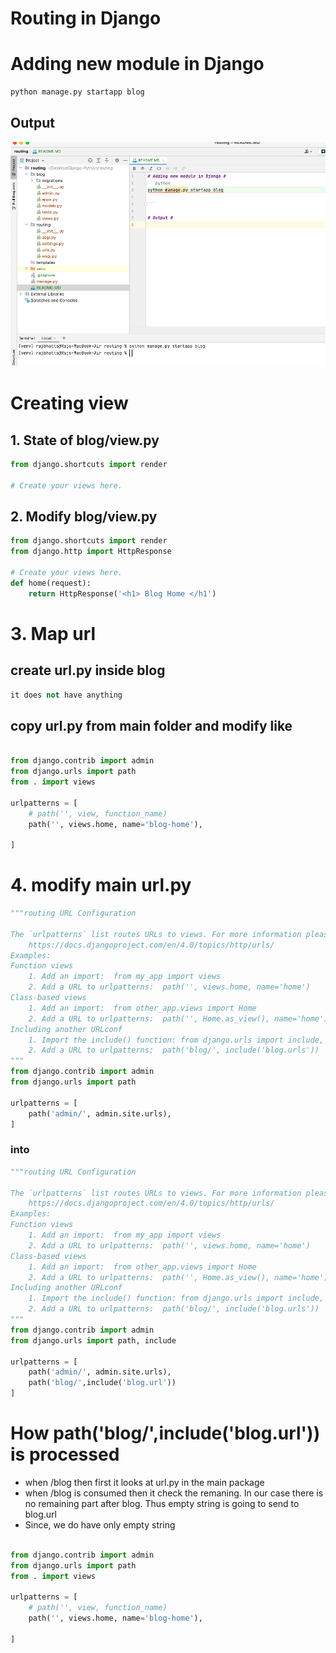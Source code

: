 # Routing in Django #


# Adding new module in Django #
```python
python manage.py startapp blog

```

## Output ##
<img src="img1.png"/>


# Creating view #
## 1. State of blog/view.py ##
```python
from django.shortcuts import render

# Create your views here.

```

## 2. Modify blog/view.py ##
```python
from django.shortcuts import render
from django.http import HttpResponse

# Create your views here.
def home(request):
    return HttpResponse('<h1> Blog Home </h1')

```

# 3. Map url #
## create url.py inside blog ##
```python
it does not have anything
```

## copy url.py from main folder and modify like ##
```python

from django.contrib import admin
from django.urls import path
from . import views

urlpatterns = [
    # path('', view, function_name)
    path('', views.home, name='blog-home'),

]

```

# 4. modify main url.py #
```python
"""routing URL Configuration

The `urlpatterns` list routes URLs to views. For more information please see:
    https://docs.djangoproject.com/en/4.0/topics/http/urls/
Examples:
Function views
    1. Add an import:  from my_app import views
    2. Add a URL to urlpatterns:  path('', views.home, name='home')
Class-based views
    1. Add an import:  from other_app.views import Home
    2. Add a URL to urlpatterns:  path('', Home.as_view(), name='home')
Including another URLconf
    1. Import the include() function: from django.urls import include, path
    2. Add a URL to urlpatterns:  path('blog/', include('blog.urls'))
"""
from django.contrib import admin
from django.urls import path

urlpatterns = [
    path('admin/', admin.site.urls),
]

```

### into ###
```python
"""routing URL Configuration

The `urlpatterns` list routes URLs to views. For more information please see:
    https://docs.djangoproject.com/en/4.0/topics/http/urls/
Examples:
Function views
    1. Add an import:  from my_app import views
    2. Add a URL to urlpatterns:  path('', views.home, name='home')
Class-based views
    1. Add an import:  from other_app.views import Home
    2. Add a URL to urlpatterns:  path('', Home.as_view(), name='home')
Including another URLconf
    1. Import the include() function: from django.urls import include, path
    2. Add a URL to urlpatterns:  path('blog/', include('blog.urls'))
"""
from django.contrib import admin
from django.urls import path, include

urlpatterns = [
    path('admin/', admin.site.urls),
    path('blog/',include('blog.url'))
]

```

# How path('blog/',include('blog.url')) is processed #
- when /blog then first it looks at url.py in the main package
- when /blog is consumed then it check the remaning. In our case there is no remaining part after blog. Thus empty string is going to send to blog.url
- Since, we do have only empty string

```python

from django.contrib import admin
from django.urls import path
from . import views

urlpatterns = [
    # path('', view, function_name)
    path('', views.home, name='blog-home'),

]

```